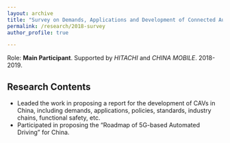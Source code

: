 ```yaml
---
layout: archive
title: "Survey on Demands, Applications and Development of Connected Autonomous Vehicles in China"
permalink: /research/2018-survey
author_profile: true

---
```


Role: **Main Participant**. Supported by *HITACHI* and *CHINA MOBILE*. 2018-2019.

## Research Contents

- Leaded the work in proposing a report for the development of CAVs in China, including demands, applications, policies, standards, industry chains, functional safety, etc.
- Participated in proposing the “Roadmap of 5G-based Automated Driving” for China.

